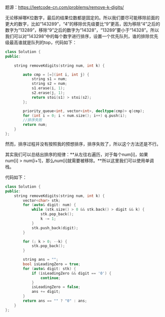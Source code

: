 题源：https://leetcode-cn.com/problems/remove-k-digits/

无论移掉哪K位数字，最后的结果位数都是固定的。所以我们要尽可能移除前面的更大的数字，比如“143289”，“4”的移除优先级要比“9”更高，因为移除“4”之后的数字为“13289”，移除“9”之后的数字为“14328”，“13289”要小于“14328”。所以我们可以对“143298”中的每个数字进行排序，设置一个优先队列，谁的排除优先级最高谁就是队列的top，代码如下：

```c++
class Solution {
public:
    
    string removeKdigits(string num, int k) {

        auto cmp = [=](int i, int j) {
            string s1 = num;
            string s2 = num;
            s1.erase(i, 1);
            s2.erase(j, 1);
            return stoi(s1) > stoi(s2);
        };

        priority_queue<int, vector<int>, decltype(cmp)> q(cmp);
        for (int i = 0; i < num.size(); i++) q.push(i);
        //排序失败
        return num;
    }
};

```

然而，排序过程并没有按照我的预想排序，排序失败了，所以这个方法还是不行。

其实我们可以总结出排序的规律：**从左往右遍历，对于每个num[i]，如果num[i] > num[i+1]，那么num[i]就需要被移除。**所以这里我们可以使用单调栈。

代码如下：

```c++
class Solution {
public:
    string removeKdigits(string num, int k) {
        vector<char> stk;
        for (auto& digit: num) {
            while (stk.size() > 0 && stk.back() > digit && k) {
                stk.pop_back();
                k -= 1;
            }
            stk.push_back(digit);
        }

        for (; k > 0; --k) {
            stk.pop_back();
        }

        string ans = "";
        bool isLeadingZero = true;
        for (auto& digit: stk) {
            if (isLeadingZero && digit == '0') {
                continue;
            }
            isLeadingZero = false;
            ans += digit;
        }
        return ans == "" ? "0" : ans;
    }
};
```

